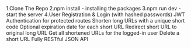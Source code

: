 1.Clone The Repo 
2.npm install - installing the packages 
3.npm run dev  - start the server
4.User Registration & Login (with hashed passwords)
JWT Authentication for protected routes
Shorten long URLs with a unique short code
 Optional expiration date for each short URL
 Redirect short URL to original long URL
 Get all shortened URLs for the logged-in user
 Delete a short URL
 Fully RESTful JSON API
